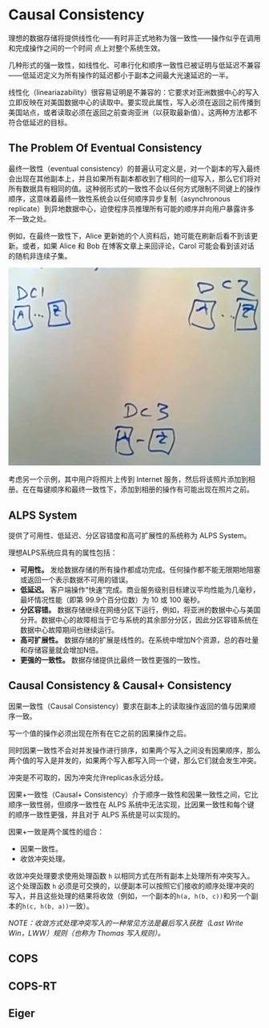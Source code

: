 # Causal Consistency

理想的数据存储将提供线性化——有时非正式地称为强一致性——操作似乎在调用和完成操作之间的一个时间
点上对整个系统生效。

几种形式的强一致性，如线性化、可串行化和顺序一致性已被证明与低延迟不兼容——低延迟定义为所有操作的延迟都小于副本之间最大光速延迟的一半。

线性化（lineariazability）很容易证明是不兼容的：它要求对亚洲数据中心的写入立即反映在对美国数据中心的读取中。要实现此属性，写入必须在返回之前传播到美国站点，或者读取必须在返回之前查询亚洲（以获取最新值）。这两种方法都不符合低延迟的目标。

## The Problem Of Eventual Consistency

最终一致性（eventual consistency）的普遍认可定义是，对一个副本的写入最终会出现在其他副本上，并且如果所有副本都收到了相同的一组写入，那么它们将对所有数据具有相同的值。这种弱形式的一致性不会以任何方式限制不同键上的操作顺序，这意味着最终一致性系统会以任何顺序异步复制（asynchronous replicate）到异地数据中心，迫使程序员推理所有可能的顺序并向用户暴露许多不一致之处。

例如，在最终一致性下，Alice 更新她的个人资料后，她可能在刷新后看不到该更新。或者，如果 Alice 和 Bob 在博客文章上来回评论，Carol 可能会看到该对话的随机非连续子集。

![F1](./F1.jpg)

考虑另一个示例，其中用户将照片上传到 Internet 服务，然后将该照片添加到相册。在在每键顺序和最终一致性下，添加到相册的操作有可能出现在照片之前。

## ALPS System

提供了可用性、低延迟、分区容错度和高可扩展性的系统称为 ALPS System。

理想ALPS系统应具有的属性包括：

*  **可用性。** 发给数据存储的所有操作都成功完成。任何操作都不能无限期地阻塞或返回一个表示数据不可用的错误。
*  **低延迟。** 客户端操作“快速”完成。商业服务级别目标建议平均性能为几毫秒，最坏情况性能（即第 99.9个百分位数）为 10 或 100 毫秒。
* **分区容错。** 数据存储继续在网络分区下运行，例如，将亚洲的数据中心与美国分开。数据中心的故障相当于它与系统的其余部分分区，因此分区容错系统在数据中心故障期间也继续运行。
* **高可扩展性。** 数据存储的扩展是线性的。在系统中增加N个资源，总的吞吐量和存储容量就会增加N倍。
* **更强的一致性。** 数据存储提供比最终一致性更强的一致性。

## Causal Consistency & Causal+ Consistency

因果一致性（Causal Consistency）要求在副本上的读取操作返回的值与因果顺序一致。

写一个值的操作必须出现在所有在它之前的因果操作之后。

同时因果一致性不会对并发操作进行排序，如果两个写入之间没有因果顺序，那么两个值的写入是并发的，如果两个写入都写入同一个键，那么它们就会发生冲突。

冲突是不可取的，因为冲突允许replicas永远分歧。

因果+一致性（Causal+ Consistency）介于顺序一致性和因果一致性之间，它比顺序一致性弱，但顺序一致性在 ALPS 系统中无法实现，比因果一致性和每个键的顺序一致性更强，并且对于 ALPS 系统是可以实现的。

因果+一致是两个属性的组合：
* 因果一致性。
* 收敛冲突处理。

收敛冲突处理要求使用处理函数 `h` 以相同方式在所有副本上处理所有冲突写入。这个处理函数 `h` 必须是可交换的，以便副本可以按照它们接收的顺序处理冲突的写入，并且这些处理的结果将收敛（例如，一个副本的`h(a, h(b, c))`和另一个副本的`h(c, h(b, a))`一致）。

*NOTE：收敛方式处理冲突写入的一种常见方法是最后写入获胜（Last Write Win，LWW）规则（也称为 Thomas 写入规则）。*

## COPS

## COPS-RT

## Eiger
